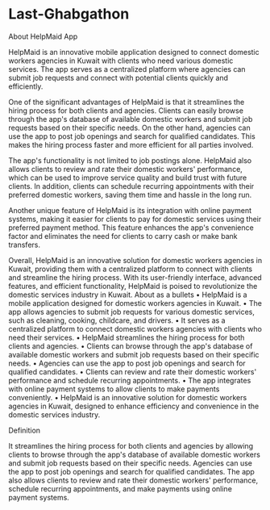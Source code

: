 # Last-Ghabgathon
About HelpMaid App

HelpMaid is an innovative mobile application designed to connect domestic workers agencies in Kuwait with clients who need various domestic services. The app serves as a centralized platform where agencies can submit job requests and connect with potential clients quickly and efficiently.

One of the significant advantages of HelpMaid is that it streamlines the hiring process for both clients and agencies. Clients can easily browse through the app's database of available domestic workers and submit job requests based on their specific needs. On the other hand, agencies can use the app to post job openings and search for qualified candidates. This makes the hiring process faster and more efficient for all parties involved.

The app's functionality is not limited to job postings alone. HelpMaid also allows clients to review and rate their domestic workers' performance, which can be used to improve service quality and build trust with future clients. In addition, clients can schedule recurring appointments with their preferred domestic workers, saving them time and hassle in the long run.

Another unique feature of HelpMaid is its integration with online payment systems, making it easier for clients to pay for domestic services using their preferred payment method. This feature enhances the app's convenience factor and eliminates the need for clients to carry cash or make bank transfers.

Overall, HelpMaid is an innovative solution for domestic workers agencies in Kuwait, providing them with a centralized platform to connect with clients and streamline the hiring process. With its user-friendly interface, advanced features, and efficient functionality, HelpMaid is poised to revolutionize the domestic services industry in Kuwait.
About as a bullets
•	HelpMaid is a mobile application designed for domestic workers agencies in Kuwait.
•	The app allows agencies to submit job requests for various domestic services, such as cleaning, cooking, childcare, and drivers.
•	It serves as a centralized platform to connect domestic workers agencies with clients who need their services.
•	HelpMaid streamlines the hiring process for both clients and agencies.
•	Clients can browse through the app's database of available domestic workers and submit job requests based on their specific needs.
•	Agencies can use the app to post job openings and search for qualified candidates.
•	Clients can review and rate their domestic workers' performance and schedule recurring appointments.
•	The app integrates with online payment systems to allow clients to make payments conveniently.
•	HelpMaid is an innovative solution for domestic workers agencies in Kuwait, designed to enhance efficiency and convenience in the domestic services industry.

Definition 

It streamlines the hiring process for both clients and agencies by allowing clients to browse through the app's database of available domestic workers and submit job requests based on their specific needs. Agencies can use the app to post job openings and search for qualified candidates. The app also allows clients to review and rate their domestic workers' performance, schedule recurring appointments, and make payments using online payment systems.

